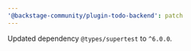```yaml
---
'@backstage-community/plugin-todo-backend': patch
---
```


Updated dependency `@types/supertest` to `^6.0.0`.
